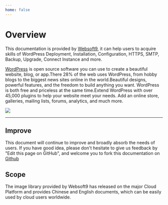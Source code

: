 ```yaml
---
home: false
---
```


# Overview

This documentation is provided by [Websoft9](https://www.websoft9.com/), it can help users to acquire skills of WordPress Deployment, Installation, Configuration, HTTPS, SMTP, Backup, Upgrade, Connect Instance and more.

[WordPress](https://www.wordpress.org) is open source software you can use to create a beautiful website, blog, or app.There 28% of the web uses WordPress, from hobby blogs to the biggest news sites online in the world.Beautiful designs, powerful features, and the freedom to build anything you want. WordPress is both free and priceless at the same time.Extend WordPress with over 45,000 plugins to help your website meet your needs. Add an online store, galleries, mailing lists, forums, analytics, and much more.

![](https://libs.websoft9.com/Websoft9/DocsPicture/zh/wordpress/wordpress-product-screenshot.png)

---

## Improve

This document will continue to improve and broadly absorb the needs of users. If you have good idea, please don't hesitate to give us feedback by "Edit this page on GitHub", and welcome you to fork this documentation on [Github](https://github.com/Websoft9/ansible-wordpress)

## Scope

The image library provided by Websoft9 has released on the major Cloud Platform and provides Chinese and English documents, which can be easily used by cloud users worldwide.